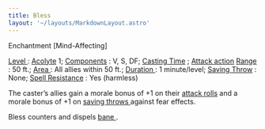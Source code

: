 ```yaml
---
title: Bless
layout: '~/layouts/MarkdownLayout.astro'
---
```

Enchantment [Mind-Affecting]

[ Level ](/modern.d20.srd/fx/level) : [ Acolyte](/modern.d20.srd/classes/advanced/acolyte) 1; [ Components](/modern.d20.srd/fx/components) : V, S, DF; [ Casting Time](/modern.d20.srd/fx/casting.time) ; [ Attack action](/modern.d20.srd/combat/attack.actions) [ Range ](/modern.d20.srd/fx/range) :
50 ft.; [ Area ](/modern.d20.srd/fx/area) : All allies within 50 ft.; [Duration ](/modern.d20.srd/fx/duration) : 1 minute/level; [ Saving Throw](/modern.d20.srd/basics/saving.throws) : None; [ Spell Resistance](/modern.d20.srd/special.abilities/spell.resistance) : Yes (harmless)

The caster’s allies gain a morale bonus of +1 on their [ attack rolls](/modern.d20.srd/combat/attack.roll) and a morale bonus of +1 on [ saving throws ](/modern.d20.srd/basics/saving.throws) against fear effects.

Bless counters and dispels [ bane ](/modern.d20.srd/fx/bane) .

